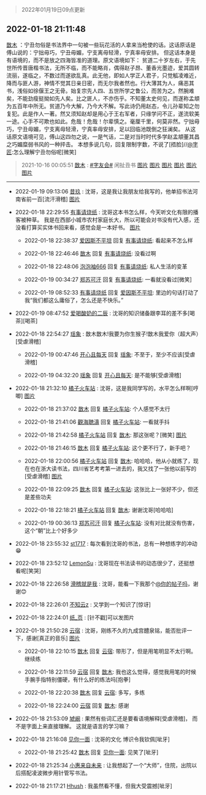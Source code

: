 > 2022年01月19日09点更新
<link rel="stylesheet" href="https://cdn.jsdelivr.net/gh/taotie6/sampleJSON@main/css/photo_show.css">
<meta name="referrer" content="no-referrer" />


 ## 2022-01-18 21:11:48 

 [㪚木](https://www.coolapk.com/feed/32920887?shareKey=N2RjOGFmNDUwMTY0NjFlNmJjOWU~) ：宁丑勿俗是书法界中一句被一些玩花活的人拿来当枪使的话。这话原话是傅山说的：宁拙毋巧，宁丑毋媚，宁支离毋轻滑，宁真率毋安排。
但这话本身是有语境的，而不是放之四海皆准的道理。原文语境如下：
贫道二十岁左右，于先世所传晋唐楷书法，无所不临，而不能略肖，偶得赵子昂、董香光墨迹<!--break-->，爱其圆转流丽，遂临之，不数过而遂欲乱真。此无他，即如人学正人君子，只觉觚凌难近，降而与匪人游，神情不觉其日亲日密，而无尔我者然也。行大薄其为人，痛恶其书，浅俗如徐偃王之无骨。始复宗先人四、五世所学之鲁公，而苦为之。然腕难矣，不能劲瘦挺拗如先人矣。比之匪人，不亦伤乎。不知董太史何见，而遂称孟頫为五百年中所无。贫道乃今大解，乃今大不解。写此诗仍用赵态，令儿孙辈知之勿复犯。此是作人一著。然又须知赵却是用心于王右军者，只缘学问不正，遂流软美一途。心手不可欺也如此。危哉！危哉！尔辈慎之。毫厘千里，何莫非然。宁拙毋巧，宁丑毋媚，宁支离毋轻滑，宁真率毋安排，足以回临池既倒之狂澜矣。
从这话原文语境可见，傅山这四勿之说，一是气话，二是对当时时代多学赵孟頫董其昌之巧媚糜弱书风的一种抨击。
本想多说几句，回复限制字数，不说了[捂脸]//<a class="feed-link-uname" href="/u/字匠">@字匠</a>:怎么理解宁丑勿俗呢[微笑] 

<div class="album">
</div>

> 2021-10-16 00:05:51 
> [㪚木](https://www.coolapk.com/feed/30717533?shareKey=YjE3MTAzODU2OTEzNjFlNmJjOWU~) : <a class="feed-link-tag" href="/t/字友会?type=0">#字友会#</a> 闲扯丑书 
[图片](http://image.coolapk.com/feed/2021/1016/00/1081091_54a333e9_3948_8792@955x1058.png)
[图片](http://image.coolapk.com/feed/2021/1016/00/1081091_f517521d_3948_8794@951x1167.png)
[图片](http://image.coolapk.com/feed/2021/1016/00/1081091_b59d5188_3948_8796@950x531.png)
[图片](http://image.coolapk.com/feed/2021/1016/00/1081091_4ee4d1e3_3948_8798@945x960.png)
[图片](http://image.coolapk.com/feed/2021/1016/00/1081091_77915c10_3948_88@950x1633.png)
[图片](http://image.coolapk.com/feed/2021/1016/00/1081091_ccb6d6c8_3948_8802@951x1018.png)

 ------- 

- 2022-01-19 09:13:06 [昔玖](uid=3307137) : 沈哥，这是我让我朋友给我写的，他单招书法河南省前一百[流汗滑稽] [图片](http://image.coolapk.com/feed/2022/0119/09/3307137_c68d780d_4785_2027_257@864x1920.jpeg)

- 2022-01-18 22:29:55 [有事请烧纸](uid=1802946) : 沈哥这本书怎么样，今天听文化有限的播客被种草。
我是在西部小城市农村家庭长大，所以可能会对书没有代入感，还没看打算买实体书回来看，感觉会是一本好书。 [图片](http://image.coolapk.com/feed/2022/0118/22/1802946_e3952d1a_6193_1001_869@1080x2400.jpeg)

    - 2022-01-18 22:38:37 [爱因斯不平坦](uid=834251) 回复 [有事请烧纸](uid=1802946): 看起来不怎么样 

    - 2022-01-18 22:46:46 [㪚木](uid=1081091) 回复 [有事请烧纸](uid=1802946): 没看过啊 

    - 2022-01-18 22:48:06 [泡泡袖666](uid=2844894) 回复 [有事请烧纸](uid=1802946): 私人生活的变革 

    - 2022-01-19 00:34:27 [郑苏可汗](uid=678781) 回复 [有事请烧纸](uid=1802946): 一看就没看过[微笑] 

    - 2022-01-19 08:52:33 [有事请烧纸](uid=1802946) 回复 [爱因斯不平坦](uid=834251): 里边的句话打动了我“我们都这么庸俗了，怎么还是不快乐。” 

- 2022-01-19 08:47:52 [爱喝酸奶的二辰](uid=3820286) : 沈哥的知识储备跟李耳的差不多[喝茶][喝茶] 

- 2022-01-18 22:54:27 [瑶象](uid=11467223) : 㪚木㪚木!我要为你生猴子!㪚木我爱你（超大声）[受虐滑稽] 

    - 2022-01-19 00:47:46 [开心且每天](uid=1578393) 回复 [瑶象](uid=11467223): 不至于，至少不应该[受虐滑稽] 

    - 2022-01-19 04:32:20 [瑶象](uid=11467223) 回复 [开心且每天](uid=1578393): 是不能够[受虐滑稽] 

- 2022-01-18 21:32:10 [橘子火车站](uid=944860) : 沈哥，这是我同学写的，水平怎么样啊[哼唧] [图片](http://image.coolapk.com/feed/2022/0118/21/944860_2730_0806_922@828x1104.jpg)

    - 2022-01-18 21:37:02 [㪚木](uid=1081091) 回复 [橘子火车站](uid=944860): 个人感觉不太行 

    - 2022-01-18 21:41:06 [觀海聴濤](uid=1471947) 回复 [橘子火车站](uid=944860): 一看就手抖 

    - 2022-01-18 21:42:58 [橘子火车站](uid=944860) 回复 [㪚木](uid=1081091): 那这张呢？[微笑] [图片](http://image.coolapk.com/feed/2022/0118/21/944860_3377_9045_901@887x1920.jpg)

    - 2022-01-18 21:46:15 [㪚木](uid=1081091) 回复 [橘子火车站](uid=944860): 这个更不行了，新手吧？ 

    - 2022-01-18 22:00:56 [橘子火车站](uid=944860) 回复 [㪚木](uid=1081091): 哈哈哈，他从小就练了，现在也在浙大读书法，四川省艺考考第一进去的，我又找了一张他以前写的[受虐滑稽] [图片](http://image.coolapk.com/feed/2022/0118/22/944860_4454_8859_158@828x1942.jpg)

    - 2022-01-18 22:09:25 [㪚木](uid=1081091) 回复 [橘子火车站](uid=944860): 这张比上一张好不少，但还是差些功夫 

    - 2022-01-18 22:18:21 [橘子火车站](uid=944860) 回复 [㪚木](uid=1081091): 谢谢沈哥[哈哈哈] 

    - 2022-01-19 00:36:13 [郑苏可汗](uid=678781) 回复 [橘子火车站](uid=944860): 没有对比就没有伤害，这个“朝”比上个好多少 

- 2022-01-18 23:55:32 [st1717](uid=1303467) : 每次看到沈哥的书法，总有一种想练字的冲动😁 

- 2022-01-18 23:52:12 [LemonSu](uid=2774134) : 沈哥现在书法读书的动态很少了，还挺想看呢[笑哭] 

- 2022-01-18 22:26:58 [滑稽就是我](uid=1648504) : 沈哥，能看一下我那个<a class="feed-link-uname" href="/u/你的帖子吗">@你的帖子吗</a>，谢谢😊 

- 2022-01-18 22:26:01 [不知云z](uid=5657858) : 又学到一个知识了[惊讶] 

- 2022-01-18 22:24:01 [纸_页](uid=2205348) : [针不戳]可以发图片 

- 2022-01-18 21:50:28 [云宿](uid=1369078) : 沈哥，刚练不久的九成宫醴泉铭，能否批评一下，感谢[真正的音乐] [图片](http://image.coolapk.com/feed/2022/0118/21/1369078_3827_3325_757@826x1102.jpg)

    - 2022-01-18 22:10:15 [㪚木](uid=1081091) 回复 [云宿](uid=1369078): 带形了，但是用笔明显不太行啊。继续练 

    - 2022-01-18 22:11:59 [云宿](uid=1369078) 回复 [㪚木](uid=1081091): 我也这么觉得，感觉我用笔的时候手腕手指特别僵硬，有什么好的练法吗[抱拳] 

    - 2022-01-18 22:20:38 [㪚木](uid=1081091) 回复 [云宿](uid=1369078): 多写，多练 

    - 2022-01-18 22:24:00 [云宿](uid=1369078) 回复 [㪚木](uid=1081091): 感谢 

- 2022-01-18 21:53:09 [虓阚](uid=1518342) : 果然有些词汇还是要看语境解释[受虐滑稽]，
而不是字面上来直接理解。
这就是语言的学习嘛？ 

- 2022-01-18 21:16:08 [见你一面](uid=598942) : 沈哥的文化 博识令我钦佩[呲牙] 

    - 2022-01-18 21:25:42 [㪚木](uid=1081091) 回复 [见你一面](uid=598942): 见笑了[呲牙] 

- 2022-01-18 21:25:34 [小惠来自未来](uid=847097) : 让我想起了一个“大师”，住院，出院以后搭配凌波微步用针管写书法。 

- 2022-01-18 21:17:21 [Hhush](uid=2865900) : 我虽然看不懂，但我大受震撼[呲牙] 

